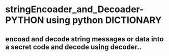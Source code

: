# stringEncoader_and_Decoader-PYTHON using python DICTIONARY

## encoad and decode string messages or data into a secret code and decode using decoder..
